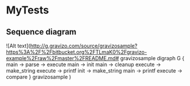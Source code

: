# MyTests

## Sequence diagram

![Alt text](http://g.gravizo.com/source/gravizosample?https%3A%2F%2Fbitbucket.org%2FTLmaK0%2Fgravizo-example%2Fraw%2Fmaster%2FREADME.md#
gravizosample
 digraph G {
   main -> parse -> execute
   main -> init
   main -> cleanup
   execute -> make_string
   execute -> printf
   init -> make_string
   main -> printf
   execute -> compare
 }
gravizosample
)
